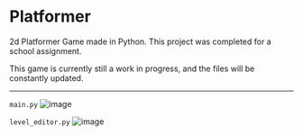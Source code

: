 # Platformer
2d Platformer Game made in Python. This project was completed for a school assignment.


This game is currently still a work in progress, and the files will be constantly updated.

---


`main.py`
![image](https://user-images.githubusercontent.com/92610222/233021437-4de58a29-7ea6-4bfa-850a-7b683e18a892.png)

`level_editor.py`
![image](https://user-images.githubusercontent.com/92610222/232486823-618baba5-6b61-4865-9246-dd082b967ae9.png)
